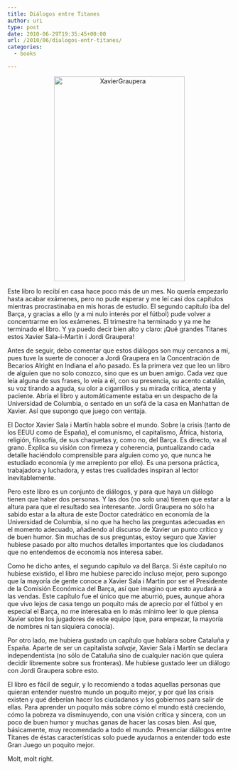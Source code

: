 ```yaml
---
title: Diálogos entre Titanes
author: uri
type: post
date: 2010-06-29T19:35:45+00:00
url: /2010/06/dialogos-entr-titanes/
categories:
  - books

---
```

<p style="text-align: center;">
  <a href="/wp-content/uploads/2010/06/XavierGraupera.jpg"><img class="aligncenter size-full wp-image-933" title="XavierGraupera" src="/wp-content/uploads/2010/06/XavierGraupera.jpg" alt="XavierGraupera" width="294" height="460" /></a>
</p>

Este libro lo recibí en casa hace poco más de un mes. No quería empezarlo hasta acabar exámenes, pero no pude esperar y me leí casi dos capítulos mientras procrastinaba en mis horas de estudio. El segundo capítulo iba del Barça, y gracias a ello (y a mi nulo interés por el fútbol) pude volver a concentrarme en los exámenes. El trimestre ha terminado y ya me he terminado el libro. Y ya puedo decir bien alto y claro: ¡Qué grandes Titanes estos Xavier Sala-i-Martín i Jordi Graupera!

Antes de seguir, debo comentar que estos diálogos son muy cercanos a mi, pues tuve la suerte de conocer a Jordi Graupera en la Concentración de Becarios Alright en Indiana el año pasado. Es la primera vez que leo un libro de alguien que no solo conozco, sino que es un buen amigo. Cada vez que leía alguna de sus frases, lo veía a él, con su presencia, su acento catalán, su voz tirando a aguda, su olor a cigarrillos y su mirada crítica, atenta y paciente. Abría el libro y automáticamente estaba en un despacho de la Universidad de Columbia, o sentado en un sofá de la casa en Manhattan de Xavier. Así que supongo que juego con ventaja.

El Doctor Xavier Sala i Martín habla sobre el mundo. Sobre la crisis (tanto de los EEUU como de España), el comunismo, el capitalismo, África, historia, religión, filosofía, de sus chaquetas y, como no, del Barça. Es directo, va al grano. Explica su visión con firmeza y coherencia, puntualizando cada detalle haciéndolo comprensible para alguien como yo, que nunca he estudiado economía (y me arrepiento por ello). Es una persona práctica, trabajadora y luchadora, y estas tres cualidades inspiran al lector inevitablemente.

Pero este libro es un conjunto de diálogos, y para que haya un diálogo tienen que haber dos personas. Y las dos (no solo una) tienen que estar a la altura para que el resultado sea interesante. Jordi Graupera no sólo ha sabido estar a la altura de este Doctor catedrático en economía de la Universidad de Columbia, si no que ha hecho las preguntas adecuadas en el momento adecuado, añadiendo al discurso de Xavier un punto crítico y de buen humor. Sin muchas de sus preguntas, estoy seguro que Xavier hubiese pasado por alto muchos detalles importantes que los ciudadanos que no entendemos de economía nos interesa saber.

Como he dicho antes, el segundo capítulo va del Barça. Si éste capítulo no hubiese existido, el libro me hubiese parecido incluso mejor, pero supongo que la mayoría de gente conoce a Xavier Sala i Martín por ser el Presidente de la Comisión Económica del Barça, así que imagino que esto ayudará a las vendas. Este capítulo fue el único que me aburrió, pues, aunque ahora que vivo lejos de casa tengo un poquito más de aprecio por el fútbol y en especial el Barça, no me interesaba en lo más mínimo leer lo que piensa Xavier sobre los jugadores de este equipo (que, para empezar, la mayoría de nombres ni tan siquiera conocía).

Por otro lado, me hubiera gustado un capítulo que hablara sobre Cataluña y España. Aparte de ser un capitalista _salvaje_, Xavier Sala i Martín se declara independentista (no sólo de Cataluña sino de cualquier nación que quiera decidir libremente sobre sus fronteras). Me hubiese gustado leer un diálogo con Jordi Graupera sobre esto.

El libro es fácil de seguir, y lo recomiendo a todas aquellas personas que quieran entender nuestro mundo un poquito mejor, y por qué las crisis existen y qué deberían hacer los ciudadanos y los gobiernos para salir de ellas. Para aprender un poquito más sobre cómo el mundo está creciendo, cómo la pobreza va disminuyendo, con una visión crítica y sincera, con un poco de buen humor y muchas ganas de hacer las cosas bien. Así que, básicamente, muy recomendado a todo el mundo. Presenciar diálogos entre Titanes de éstas características solo puede ayudarnos a entender todo este Gran Juego un poquito mejor.

Molt, molt right.